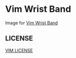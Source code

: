 # Vim Wrist Band

Image for [Vim Wrist Band](https://twitter.com/kaoriya/status/677309852155179008)

## LICENSE

[VIM LICENSE](http://vimdoc.sourceforge.net/htmldoc/uganda.html)
